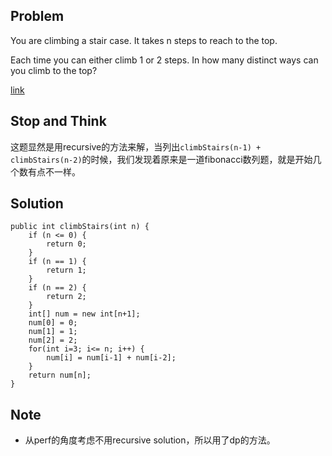## Problem

You are climbing a stair case. It takes n steps to reach to the top.

Each time you can either climb 1 or 2 steps. In how many distinct ways can you climb to the top?

[link](http://leetcode.com/onlinejudge#question_70)

## Stop and Think

这题显然是用recursive的方法来解，当列出`climbStairs(n-1) + climbStairs(n-2)`的时候，我们发现着原来是一道fibonacci数列题，就是开始几个数有点不一样。

## Solution

    public int climbStairs(int n) {
    	if (n <= 0) {
    		return 0;
    	}
    	if (n == 1) {
    		return 1;
    	}
    	if (n == 2) {
    		return 2;
    	}
    	int[] num = new int[n+1]; 
    	num[0] = 0;
    	num[1] = 1;
    	num[2] = 2;
    	for(int i=3; i<= n; i++) {
    		num[i] = num[i-1] + num[i-2];
    	}
    	return num[n];
    }

## Note

- 从perf的角度考虑不用recursive solution，所以用了dp的方法。